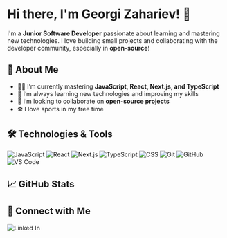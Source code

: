 # Hi there, I'm Georgi Zahariev! 👋

I'm a **Junior Software Developer** passionate about learning and mastering new technologies. I love building small projects and collaborating with the developer community, especially in **open-source**!

## 🚀 About Me

- 👨‍💻 I’m currently mastering **JavaScript, React, Next.js, and TypeScript**
- 🌱 I’m always learning new technologies and improving my skills
- 👯 I’m looking to collaborate on **open-source projects**
- ⚽ I love sports in my free time

## 🛠️ Technologies & Tools

![JavaScript](https://img.shields.io/badge/-JavaScript-05122A?style=flat&logo=javascript)
![React](https://img.shields.io/badge/-React-05122A?style=flat&logo=react)
![Next.js](https://img.shields.io/badge/-Next.js-05122A?style=flat&logo=next.js)
![TypeScript](https://img.shields.io/badge/-TypeScript-05122A?style=flat&logo=typescript)
![CSS](https://img.shields.io/badge/-CSS-05122A?style=flat&logo=css3)
![Git](https://img.shields.io/badge/-Git-05122A?style=flat&logo=git)
![GitHub](https://img.shields.io/badge/-GitHub-05122A?style=flat&logo=github)
![VS Code](https://img.shields.io/badge/-VS_Code-05122A?style=flat&logo=visual-studio-code)

## 📈 GitHub Stats

## 🤝 Connect with Me

![Linked In](https://www.linkedin.com/in/georgi-zahariev-646761314)
